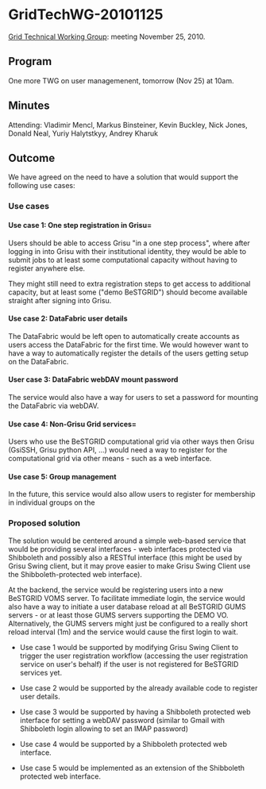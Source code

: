 # GridTechWG-20101125

[Grid Technical Working Group](grid-technical-working-group.md): meeting November 25, 2010.

## Program

One more TWG on user managemenent, tomorrow (Nov 25) at 10am.

## Minutes

Attending: Vladimir Mencl, Markus Binsteiner, Kevin Buckley, Nick Jones, Donald Neal, Yuriy Halytstkyy, Andrey Kharuk

## Outcome

We have agreed on the need to have a solution that would support the following use cases:

### Use cases

#### Use case 1: One step registration in Grisu=

Users should be able to access Grisu "in a one step process", where after logging in into Grisu with their institutional identity, they would be able to submit jobs to at least some computational capacity without having to register anywhere else.  

They might still need to extra registration steps to get access to additional capacity, but at least some ("demo BeSTGRID") should become available straight after signing into Grisu.

#### Use case 2: DataFabric user details

The DataFabric would be left open to automatically create accounts as users access the DataFabric for the first time.  We would however want to have a way to automatically register the details of the users getting setup on the DataFabric.

#### User case 3: DataFabric webDAV mount password

The service would also have a way for users to set a password for mounting the DataFabric via webDAV.

#### Use case 4: Non-Grisu Grid services=

Users who use the BeSTGRID computational grid via other ways then Grisu (GsiSSH, Grisu python API, ...) would need a way to register for the computational grid via other means - such as a web interface.

#### Use case 5: Group management

In the future, this service would also allow users to register for membership in individual groups on the 

### Proposed solution

The solution would be centered around a simple web-based service that would be providing several interfaces - web interfaces protected via Shibboleth and possibly also a RESTful interface (this might be used by Grisu Swing client, but it may prove easier to make Grisu Swing Client use the Shibboleth-protected web interface).

At the backend, the service would be registering users into a new BeSTGRID VOMS server.  To facilitate immediate login, the service would also have a way to initiate a user database reload at all BeSTGRID GUMS servers - or at least those GUMS servers supporting the DEMO VO.  Alternatively, the GUMS servers might just be configured to a really short reload interval (1m) and the service would cause the first login to wait.

- Use case 1 would be supported by modifying Grisu Swing Client to trigger the user registration workflow (accessing the user registration service on user's behalf) if the user is not registered for BeSTGRID services yet.

- Use case 2 would be supported by the already available code to register user details.

- Use case 3 would be supported by having a Shibboleth protected web interface for setting a webDAV password (similar to Gmail with Shibboleth login allowing to set an IMAP password)

- Use case 4 would be supported by a Shibboleth protected web interface.

- Use case 5 would be implemented as an extension of the Shibboleth protected web interface.
